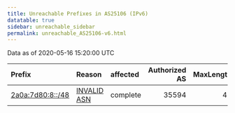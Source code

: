 ```yaml
---
title: Unreachable Prefixes in AS25106 (IPv6)
datatable: true
sidebar: unreachable_sidebar
permalink: unreachable_AS25106-v6.html
---
```


Data as of 2020-05-16 15:20:00 UTC


<div class="datatable-begin"></div>

| Prefix                                                     | Reason                                                                                                  | affected   |   Authorized AS |   MaxLength | Anchor                                         |   unreachable /48s |
|:-----------------------------------------------------------|:--------------------------------------------------------------------------------------------------------|:-----------|----------------:|------------:|:-----------------------------------------------|-------------------:|
| [2a0a:7d80:8::/48](https://stat.ripe.net/2a0a:7d80:8::/48) | [INVALID ASN](https://rpki-validator.ripe.net/announcement-preview?asn=AS25106&prefix=2a0a:7d80:8::/48) | complete   |           35594 |          48 | [RIPE](unreachable_RIPE_NCC_RPKI_Root-v6.html) |                  1 |

<div class="datatable-end"></div>